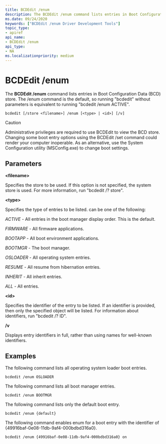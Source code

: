 ```yaml
---
title: BCDEdit /enum
description: The BCDEdit /enum command lists entries in Boot Configuration Data (BCD) store. 
ms.date: 09/24/2020
keywords: ["BCDEdit /enum Driver Development Tools"]
topic_type:
- apiref
api_name:
- BCDEdit /enum
api_type:
- NA
ms.localizationpriority: medium
---
```


# BCDEdit /enum


The **BCDEdit /enum** command lists entries in Boot Configuration Data (BCD) store. The /enum command is the default,
so running "bcdedit" without parameters is equivalent to running "bcdedit /enum ACTIVE".

```syntax
bcdedit [/store <filename>] /enum [<type> | <id>] [/v]
```

> [!CAUTION]
>Administrative privileges are required to use BCDEdit to view the BCD store. Changing some boot entry options using the BCDEdit /set command could render your computer inoperable. As an alternative, use the System Configuration utility (MSConfig.exe) to change boot settings.

## Parameters

**\<filename\>**

Specifies the store to be used. If this option is not specified, the system store is used. For more information, run "bcdedit /? store".

**\<type\>**

Specifies the type of entries to be listed. <type> can be one of the following:

*ACTIVE* - All entries in the boot manager display order. This is the default.

*FIRMWARE* - All firmware applications.

*BOOTAPP* - All boot environment applications.

*BOOTMGR* - The boot manager.

*OSLOADER* - All operating system entries.

*RESUME* - All resume from hibernation entries.

*INHERIT* - All inherit entries.

*ALL* - All entries.

**\<id\>**

Specifies the identifier of the entry to be listed.  If an identifier is provided, then only the specified object will be
listed. For information about identifiers, run "bcdedit /? ID".

**/v**

Displays entry identifiers in full, rather than using names for well-known identifiers.

## Examples

The following command lists all operating system loader boot entries.

`bcdedit /enum OSLOADER`

The following command lists all boot manager entries.

`bcdedit /enum BOOTMGR`

The following command lists only the default boot entry.

`bcdedit /enum {default}`

The following command enables enum for a boot entry with the identifier of {49916baf-0e08-11db-9af4-000bdbd316a0}.

`bcdedit /enum {49916baf-0e08-11db-9af4-000bdbd316a0} on`
